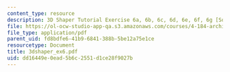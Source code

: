 ```yaml
---
content_type: resource
description: 3D Shaper Tutorial Exercise 6a, 6b, 6c, 6d, 6e, 6f, 6g [Solutions]
file: https://ol-ocw-studio-app-qa.s3.amazonaws.com/courses/4-184-architectural-design-workshops-computational-design-for-housing-spring-2002/dd16449e0ead5b6c2551d1ce28f9027b_3dshaper_ex6.pdf
file_type: application/pdf
parent_uid: fd8bdfe6-41b9-6841-388b-5be12a75e1ce
resourcetype: Document
title: 3dshaper_ex6.pdf
uid: dd16449e-0ead-5b6c-2551-d1ce28f9027b
---
```

